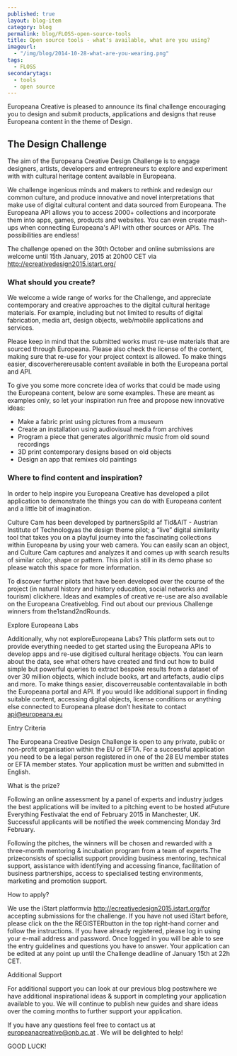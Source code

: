 ```yaml
---
published: true
layout: blog-item
category: blog
permalink: blog/FLOSS-open-source-tools
title: Open source tools - what's available, what are you using?
imageurl: 
  - "/img/blog/2014-10-28-what-are-you-wearing.png"
tags: 
  - FLOSS
secondarytags:
  - tools
  - open source
---
```


Europeana Creative is pleased to announce its final challenge encouraging you to design and submit products, applications and designs that reuse Europeana content in the theme of Design.

## The Design Challenge

The aim of the Europeana Creative Design Challenge is to engage designers, artists, developers and entrepreneurs to explore and experiment with with cultural heritage content available in Europeana.

We challenge ingenious minds and makers to rethink and redesign our common culture, and produce innovative and novel interpretations that make use of digital cultural content and data sourced from Europeana. The Europeana API allows you to access 2000+ collections and incorporate them into apps, games, products and websites. You can even create mash-ups when connecting Europeana's API with other sources or APIs. The possibilities are endless!

The challenge opened on the 30th October and online submissions are welcome until 15th January, 2015 at 20h00 CET via <http://ecreativedesign2015.istart.org/>

### What should you create?

We welcome a wide range of works for the Challenge, and appreciate contemporary and creative approaches to the digital cultural heritage materials. For example, including but not limited to results of digital fabrication, media art, design objects, web/mobile applications and services.

Please keep in mind that the submitted works must re-use materials that are sourced through Europeana. Please also check the license of the content, making sure that re-use for your project context is allowed. To make things easier, discoverherereusable content available in both the Europeana portal and API.

To give you some more concrete idea of works that could be made using the Europeana content, below are some examples. These are meant as examples only, so let your inspiration run free and propose new innovative ideas:

+ Make a fabric print using pictures from a museum
+ Create an installation using audiovisual media from archives
+ Program a piece that generates algorithmic music from old sound recordings
+ 3D print contemporary designs based on old objects
+ Design an app that remixes old paintings  

### Where to find content and inspiration?

In order to help inspire you Europeana Creative has developed a pilot application to demonstrate the things you can do with Europeana content and a little bit of imagination.

Culture Cam has been developed by partnersSpild af Tid&AIT - Austrian Institute of Technologyas the design theme pilot; a “live” digital similarity tool that takes you on a playful journey into the fascinating collections within Europeana by using your web camera. You can easily scan an object, and Culture Cam captures and analyzes it and comes up with search results of similar color, shape or pattern. This pilot is still in its demo phase so please watch this space for more information.

To discover further pilots that have been developed over the course of the project (in natural history and history education, social networks and tourism) clickhere. Ideas and examples of creative re-use are also available on the Europeana Creativeblog. Find out about our previous Challenge winners from the1stand2ndRounds.


Explore Europeana Labs 

Additionally, why not exploreEuropeana Labs? This platform sets out to provide everything needed to get started using the Europeana APIs to develop apps and re-use digitised cultural heritage objects. You can learn about the data, see what others have created and find out how to build simple but powerful queries to extract bespoke results from a dataset of over 30 million objects, which include books, art and artefacts, audio clips and more. To make things easier, discoverreusable contentavailable in both the Europeana portal and API. If you would like additional support in finding suitable content, accessing digital objects, license conditions or anything else connected to Europeana please don’t hesitate to contact api@europeana.eu

Entry Criteria

The Europeana Creative Design Challenge is open to any private, public or non-profit organisation within the EU or EFTA. For a successful application you need to be a legal person registered in one of the 28 EU member states or EFTA member states. Your application must be written and submitted in English.

What is the prize?

Following an online assessment by a panel of experts and industry judges the best applications will be invited to a pitching event to be hosted atFuture Everything Festivalat the end of February 2015 in Manchester, UK. Successful applicants will be notified the week commencing Monday 3rd February.

Following the pitches, the winners will be chosen and rewarded with a three-month mentoring & incubation program from a team of experts.The prizeconsists of specialist support providing business mentoring, technical support, assistance with identifying and accessing finance, facilitation of business partnerships, access to specialised testing environments, marketing and promotion support.

How to apply?

We use the iStart platformvia http://ecreativedesign2015.istart.org/for accepting submissions for the challenge. If you have not used iStart before, please click on the the REGISTERbutton in the top right-hand corner and follow the instructions. If you have already registered, please log in using your e-mail address and password. Once logged in you will be able to see the entry guidelines and questions you have to answer. Your application can be edited at any point up until the Challenge deadline of January 15th at 22h CET.

Additional Support

For additional support you can look at our previous blog postswhere we have additional inspirational ideas & support in completing your application available to you. We will continue to publish new guides and share ideas over the coming months to further support your application.

If you have any questions feel free to contact us at <europeanacreative@onb.ac.at> . We will be delighted to help!

GOOD LUCK!
